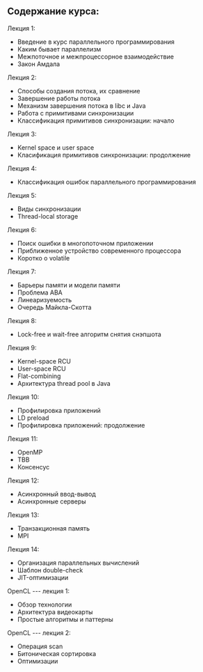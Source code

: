 ## Содержание курса:

Лекция 1:

- Введение в курс параллельного программирования
- Каким бывает параллелизм
- Межпоточное и межпроцессорное взаимодействие
- Закон Амдала

Лекция 2:

- Способы создания потока, их сравнение
- Завершение работы потока
- Механизм завершения потока в libc и Java
- Работа с примитивами синхронизации
- Классификация примитивов синхронизации: начало

Лекция 3:

- Kernel space и user space
- Класификация примитивов синхронизации: продолжение

Лекция 4:

- Классификация ошибок параллельного программирования

Лекция 5:

- Виды синхронизации
- Thread-local storage

Лекция 6:

- Поиск ошибки в многопоточном приложении
- Приближенное устройство современного процессора
- Коротко о volatile

Лекция 7:

- Барьеры памяти и модели памяти
- Проблема ABA
- Линеаризуемость
- Очередь Майкла-Скотта

Лекция 8:

- Lock-free и wait-free алгоритм снятия снэпшота

Лекция 9:

- Kernel-space RCU
- User-space RCU
- Flat-combining
- Архитектура thread pool в Java

Лекция 10:

- Профилировка приложений
- LD preload
- Профилировка приложений: продолжение

Лекция 11:

- OpenMP
- TBB
- Консенсус

Лекция 12:

- Асинхронный ввод-вывод
- Асинхронные серверы

Лекция 13:

- Транзакционная память
- MPI

Лекция 14:

- Организация параллельных вычислений
- Шаблон double-check
- JIT-оптимизации

OpenCL --- лекция 1:

- Обзор технологии
- Архитектура видеокарты
- Простые алгоритмы и паттерны

OpenCL --- лекция 2:
- Операция scan
- Битоническая сортировка
- Оптимизации